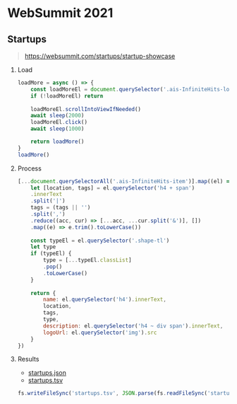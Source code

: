 # WebSummit 2021

## Startups
> https://websummit.com/startups/startup-showcase

1. Load
	```javascript
	loadMore = async () => {
	    const loadMoreEl = document.querySelector('.ais-InfiniteHits-loadMore')
	    if (!loadMoreEl) return
	    
	    loadMoreEl.scrollIntoViewIfNeeded()
	    await sleep(2000)
	    loadMoreEl.click()
	    await sleep(1000)
	
	    return loadMore()
	}
	loadMore()
	```

2. Process
	```javascript
	[...document.querySelectorAll('.ais-InfiniteHits-item')].map((el) => {
	    let [location, tags] = el.querySelector('h4 + span')
		.innerText
		.split('|')
	    tags = (tags || '')
		.split(',')
		.reduce((acc, cur) => [...acc, ...cur.split('&')], [])
		.map((e) => e.trim().toLowerCase())
	    
	    const typeEl = el.querySelector('.shape-tl')
	    let type
	    if (typeEl) {
	        type = [...typeEl.classList]
			.pop()
			.toLowerCase()
	    }
	    
	    return {
	        name: el.querySelector('h4').innerText,
	        location,
	        tags,
	        type,
	        description: el.querySelector('h4 ~ div span').innerText,
	        logoUrl: el.querySelector('img').src
	    }
	})
	```

3. Results
	- [startups.json](./startups.json)
	- [startups.tsv](./startups.tsv)
	```javascript
	fs.writeFileSync('startups.tsv', JSON.parse(fs.readFileSync('startups.json', 'utf8')).map((e) => [e.name,e.type,e.location,e.tags.join(','),e.description,e.logoUrl].join('\t')).join('\n'))
	```
